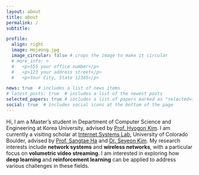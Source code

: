 ```yaml
---
layout: about
title: about
permalink: /
subtitle:

profile:
  align: right
  image: Hojeong.jpg
  image_circular: false # crops the image to make it circular
  # more_info: >
  #   <p>555 your office number</p>
  #   <p>123 your address street</p>
  #   <p>Your City, State 12345</p>

news: true  # includes a list of news items
# latest_posts: true  # includes a list of the newest posts
selected_papers: true # includes a list of papers marked as "selected={true}"
social: true  # includes social icons at the bottom of the page
---
```


Hi, I am a Master’s student in Department of Computer Science and Engineering at Korea University, advised by [Prof. Hyogon Kim](http://widen.korea.ac.kr). I am currently a visiting scholar at [Internet Systems Lab](https://netstech.org/), University of Colorado Boulder, advised by [Prof. Sangtae Ha](https://netstech.org/sangtaeha/) and [Dr. Seyeon Kim](https://sites.google.com/view/seyeon/?pli=1). My research interests include **network systems** and **wireless networks**, with a particular focus on **volumetric video streaming**. I am interested in exploring how **deep learning** and **reinforcement learning** can be applied to address various challenges in these fields.


<!-- Changed? Write your biography here. Tell the world about yourself. Link to your favorite [subreddit](http://reddit.com). You can put a picture in, too. The code is already in, just name your picture `prof_pic.jpg` and put it in the `img/` folder.

Put your address / P.O. box / other info right below your picture. You can also disable any of these elements by editing `profile` property of the YAML header of your `_pages/about.md`. Edit `_bibliography/papers.bib` and Jekyll will render your [publications page](/al-folio/publications/) automatically.

Link to your social media connections, too. This theme is set up to use [Font Awesome icons](https://fontawesome.com/) and [Academicons](https://jpswalsh.github.io/academicons/), like the ones below. Add your Facebook, Twitter, LinkedIn, Google Scholar, or just disable all of them. -->